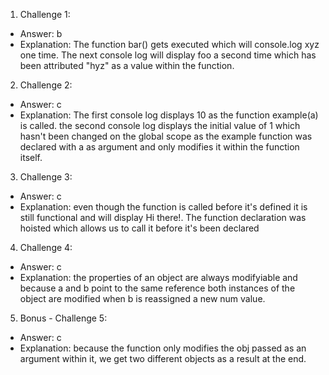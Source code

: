 1. Challenge 1:

- Answer: b
- Explanation: The function bar() gets executed which will console.log xyz one time. The next console log will display foo a second time which has been attributed "hyz" as a value within the function.

2. Challenge 2:

- Answer: c
- Explanation: The first console log displays 10 as the function example(a) is called. the second console log displays the initial value of 1 which hasn't been changed on the global scope as the example function was declared with a as argument and only modifies it within the function itself.

3. Challenge 3:

- Answer: c
- Explanation: even though the function is called before it's defined it is still functional and will display Hi there!. The function declaration was hoisted which allows us to call it before it's been declared

4. Challenge 4:

- Answer: c
- Explanation: the properties of an object are always modifyiable and because a and b point to the same reference both instances of the object are modified when b is reassigned a new num value.

5. Bonus - Challenge 5:

- Answer: c
- Explanation: because the function only modifies the obj passed as an argument within it, we get two different objects as a result at the end.
